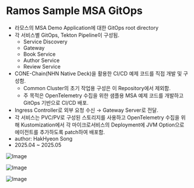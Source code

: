 # Ramos Sample MSA GitOps
- 라모스의 MSA Demo Application에 대한 GitOps root directory
- 각 서비스별 GitOps, Tekton Pipeline이 구성됨.
  - Service Discovery
  - Gateway
  - Book Service
  - Author Service
  - Review Service
- CONE-Chain(NHN Native Deck)을 활용한 CI/CD 예제 코드를 직접 개발 및 구성함.
  - Common Cluster의 초기 작업용 구성은 이 Repository에서 제외함.
  - 주 목적은 OpenTelemetry 수집을 위한 샘플용 MSA 예제 코드를 개발하고 GitOps 기반으로 CI/CD 배포.
- Ingress Controller로 외부 요청 수신 → Gateway Server로 전달.
- 각 서비스는 PVC/PV로 구성된 스토리지를 사용하고 OpenTelemetry 수집을 위해 Kustomization에서 각 마이크로서비스의 Deployment에 JVM Option으로 에이전트를 추가하도록 patch하여 배포함.
- author: HakHyeon Song
- 2025.04 ~ 2025.05

![Image](https://github.com/user-attachments/assets/9e3c062f-501d-4411-97da-6d02e2688b92)

![Image](https://github.com/user-attachments/assets/23bdc0cd-4187-4117-8ac4-54bad8b73fee)

![Image](https://github.com/user-attachments/assets/3bd6404b-bc93-4f48-b069-755bdd122d85)
